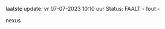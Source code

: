 laatste update: 
vr 07-07-2023 10:10   uur 
Status: FAALT - fout - 
<div class="service R">nexus</div>